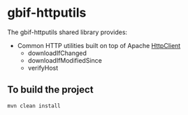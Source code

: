 # gbif-httputils

The gbif-httputils shared library provides:
 * Common HTTP utilities built on top of Apache [HttpClient](https://hc.apache.org/httpcomponents-client-ga/index.html)
   * downloadIfChanged
   * downloadIfModifiedSince
   * verifyHost


## To build the project
```
mvn clean install
```
